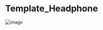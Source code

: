 # Template_Headphone

![image](https://user-images.githubusercontent.com/99293275/160894565-4d19a46a-1285-417a-bbf2-850367a51bf4.png)



